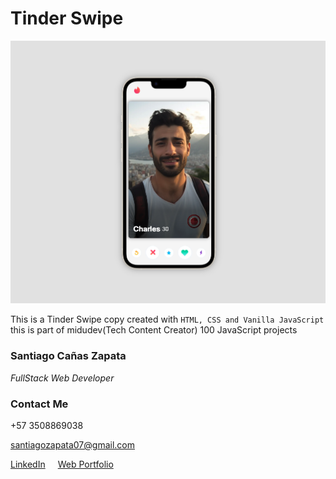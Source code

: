 # Tinder Swipe

!["Tinder Swipe Preview](/tinder-swipe-preview.webp)

This is a Tinder Swipe copy created with `HTML, CSS and Vanilla JavaScript` this is part of midudev(Tech Content Creator) 100 JavaScript projects

### **Santiago Cañas Zapata**

_FullStack Web Developer_

### **Contact Me**

+57 3508869038

santiagozapata07@gmail.com

<a href="https://www.linkedin.com/in/santiagocanas/"
 style="margin-right:20px;">LinkedIn<a/><a href="">Web Portfolio</a>
